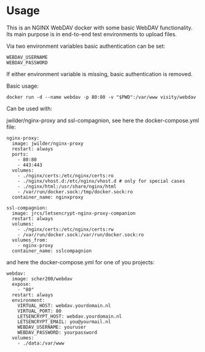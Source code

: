 # Usage
This is an NGINX WebDAV docker with some basic WebDAV functionality. Its main purpose is in end-to-end test environments to upload files.

Via two environment variables basic authentication can be set:

	WEBDAV_USERNAME
	WEBDAV_PASSWORD

If either environment variable is missing, basic authentication is removed.

Basic usage:

	docker run -d --name webdav -p 80:80 -v "$PWD":/var/www visity/webdav
	

Can be used with:

jwilder/nginx-proxy and ssl-compagnion, see here the docker-compose.yml file:

```
nginx-proxy:
  image: jwilder/nginx-proxy
  restart: always
  ports:
    - 80:80
    - 443:443
  volumes:
    - ./nginx/certs:/etc/nginx/certs:ro
    - ./nginx/vhost.d:/etc/nginx/vhost.d # only for special cases
    - ./nginx/html:/usr/share/nginx/html
    - /var/run/docker.sock:/tmp/docker.sock:ro
  container_name: nginxproxy

ssl-compagnion:
  image: jrcs/letsencrypt-nginx-proxy-companion
  restart: always
  volumes:
    - ./nginx/certs:/etc/nginx/certs:rw
    - /var/run/docker.sock:/var/run/docker.sock:ro
  volumes_from:
    - nginx-proxy
  container_name: sslcompagnion
```

and here the docker-compose.yml for one of you projects:

```
webdav:
  image: scher200/webdav
  expose:
    - "80"
  restart: always
  environment:
    VIRTUAL_HOST: webdav.yourdomain.nl
    VIRTUAL_PORT: 80
    LETSENCRYPT_HOST: webdav.yourdomain.nl
    LETSENCRYPT_EMAIL: you@yourmail.nl
    WEBDAV_USERNAME: youruser
    WEBDAV_PASSWORD: yourpassword
  volumes:
    - ./data:/var/www

```
